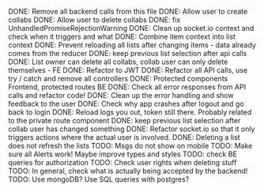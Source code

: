 DONE: Remove all backend calls from this file
DONE: Allow user to create collabs
DONE: Allow user to delete collabs
DONE: fix UnhandledPromiseRejectionWarning
DONE: Clean up socket.io context and check when it triggers and what
DONE: Combine item context into list context
DONE: Prevent reloading all lists after changing items - data already comes from the reducer
DONE: keep previous list selection after api calls
DONE: List owner can delete all collabs, collab user can only delete themselves - FE
DONE: Refactor to JWT
DONE: Refactor all API calls, use try / catch and remove all controllers
DONE: Protected components Frontend, protected routes BE
DONE: Check all error responses from API calls and refactor code!
DONE: Clean up the error handling and show feedback to the user
DONE: Check why app crashes after logout and go back to login
DONE: Reload logs you out, token still there. Probably related to the private route component
DONE: keep previous list selection after collab user has changed something
DONE: Refactor socket.io so that it only triggers actions where the actual user is involved.
DONE: Deleting a list does not refresh the lists
TODO: Msgs do not show on mobile
TODO: Make sure all Alerts work! Maybe improve types and styles
TODO: check BE queries for authorization
TODO: Check user rights when deleting stuff
TODO: In general, check what is actually being accepted by the backend!
TODO: Use mongoDB? Use SQL queries with postgres?
